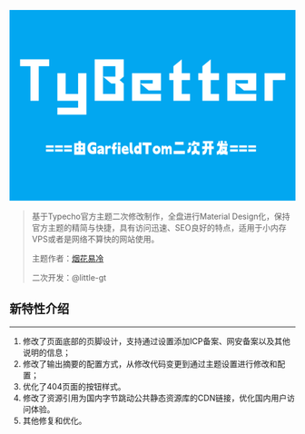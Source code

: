 ![封面](/screenshot.png)

> 基于Typecho官方主题二次修改制作，全盘进行Material Design化，保持官方主题的精简与快捷，具有访问迅速、SEO良好的特点，适用于小内存VPS或者是网络不算快的网站使用。
> 
> 主题作者：[烟花易冷](https://www.zzfly.net/tybetter/)
> 
> 二次开发：@little-gt

## 新特性介绍

------------

1. 修改了页面底部的页脚设计，支持通过设置添加ICP备案、网安备案以及其他说明的信息；
2. 修改了输出摘要的配置方式，从修改代码变更到通过主题设置进行修改和配置；
3. 优化了404页面的按钮样式。
4. 修改了资源引用为国内字节跳动公共静态资源库的CDN链接，优化国内用户访问体验。
5. 其他修复和优化。